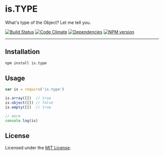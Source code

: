 # is.TYPE

What's type of the Object? Let me tell you.

[![Build Status](https://api.travis-ci.org/jsw0528/is.type.png)](http://travis-ci.org/jsw0528/is.type)
[![Code Climate](https://codeclimate.com/github/jsw0528/is.type.png)](https://codeclimate.com/github/jsw0528/is.type)
[![Dependencies](https://david-dm.org/jsw0528/is.type.png)](https://david-dm.org/jsw0528/is.type)
[![NPM version](https://badge.fury.io/js/is.type.png)](http://badge.fury.io/js/is.type)

---

## Installation

```sh
npm install is.type
```

## Usage

```js
var is = require('is.type')

is.array([])  // true
is.object([]) // false
is.empty([])  // true

// more
console.log(is)
```

## License

Licensed under the [MIT License](http://www.opensource.org/licenses/mit-license.php).
